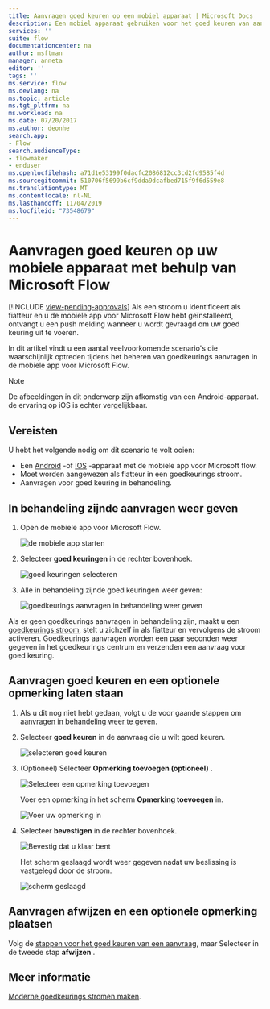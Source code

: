 ```yaml
---
title: Aanvragen goed keuren op een mobiel apparaat | Microsoft Docs
description: Een mobiel apparaat gebruiken voor het goed keuren van aanvragen die zijn gemaakt in Microsoft Flow.
services: ''
suite: flow
documentationcenter: na
author: msftman
manager: anneta
editor: ''
tags: ''
ms.service: flow
ms.devlang: na
ms.topic: article
ms.tgt_pltfrm: na
ms.workload: na
ms.date: 07/20/2017
ms.author: deonhe
search.app:
- Flow
search.audienceType:
- flowmaker
- enduser
ms.openlocfilehash: a71d1e53199f0dacfc2086812cc3cd2fd9585f4d
ms.sourcegitcommit: 510706f5699b6cf9dda9dcafbed715f9f6d559e8
ms.translationtype: MT
ms.contentlocale: nl-NL
ms.lasthandoff: 11/04/2019
ms.locfileid: "73548679"
---
```

# <a name="approve-requests-on-your-mobile-device-by-using-microsoft-flow"></a>Aanvragen goed keuren op uw mobiele apparaat met behulp van Microsoft Flow
[!INCLUDE [view-pending-approvals](includes/cc-rebrand.md)]
Als een stroom u identificeert als fiatteur en u de mobiele app voor Microsoft Flow hebt geïnstalleerd, ontvangt u een push melding wanneer u wordt gevraagd om uw goed keuring uit te voeren.

In dit artikel vindt u een aantal veelvoorkomende scenario's die waarschijnlijk optreden tijdens het beheren van goedkeurings aanvragen in de mobiele app voor Microsoft Flow.

> [!NOTE]
> De afbeeldingen in dit onderwerp zijn afkomstig van een Android-apparaat. de ervaring op iOS is echter vergelijkbaar.
> 
> 

## <a name="prerequisites"></a>Vereisten
U hebt het volgende nodig om dit scenario te volt ooien:

* Een [Android](https://aka.ms/flowmobiledocsandroid) -of [IOS](https://aka.ms/flowmobiledocsios) -apparaat met de mobiele app voor Microsoft flow.
* Moet worden aangewezen als fiatteur in een goedkeurings stroom.
* Aanvragen voor goed keuring in behandeling.

## <a name="view-pending-requests"></a>In behandeling zijnde aanvragen weer geven
1. Open de mobiele app voor Microsoft Flow.
   
    ![de mobiele app starten](./media/mobile-approvals/open-app.png)
2. Selecteer **goed keuringen** in de rechter bovenhoek.
   
    ![goed keuringen selecteren](./media/mobile-approvals/select-approvals.png)
3. Alle in behandeling zijnde goed keuringen weer geven:
   
    ![goedkeurings aanvragen in behandeling weer geven](./media/mobile-approvals/show-pending-approval-requests.png)

Als er geen goedkeurings aanvragen in behandeling zijn, maakt u een [goedkeurings stroom](modern-approvals.md), stelt u zichzelf in als fiatteur en vervolgens de stroom activeren. Goedkeurings aanvragen worden een paar seconden weer gegeven in het goedkeurings centrum en verzenden een aanvraag voor goed keuring.

## <a name="approve-requests-and-leave-an-optional-comment"></a>Aanvragen goed keuren en een optionele opmerking laten staan
1. Als u dit nog niet hebt gedaan, volgt u de voor gaande stappen om [aanvragen in behandeling weer te geven](mobile-approvals.md#view-pending-requests).
2. Selecteer **goed keuren** in de aanvraag die u wilt goed keuren.
   
    ![selecteren goed keuren](./media/mobile-approvals/select-approve.png)
3. (Optioneel) Selecteer **Opmerking toevoegen (optioneel)** .
   
    ![Selecteer een opmerking toevoegen](./media/mobile-approvals/select-add-comment.png)
   
    Voer een opmerking in het scherm **Opmerking toevoegen** in.
   
    ![Voer uw opmerking in](./media/mobile-approvals/enter-comment-for-approval.png)
4. Selecteer **bevestigen** in de rechter bovenhoek.
   
    ![Bevestig dat u klaar bent](./media/mobile-approvals/tap-confirm-button.png)
   
    Het scherm geslaagd wordt weer gegeven nadat uw beslissing is vastgelegd door de stroom.
   
    ![scherm geslaagd](./media/mobile-approvals/approved.png)

## <a name="reject-requests-and-leave-an-optional-comment"></a>Aanvragen afwijzen en een optionele opmerking plaatsen
Volg de [stappen voor het goed keuren van een aanvraag](mobile-approvals.md#approve-requests-and-leave-an-optional-comment), maar Selecteer in de tweede stap **afwijzen** .

## <a name="learn-more"></a>Meer informatie
[Moderne goedkeurings stromen maken](modern-approvals.md).

